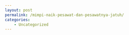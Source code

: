 ```yaml
---
layout: post
permalink: /mimpi-naik-pesawat-dan-pesawatnya-jatuh/
categories:
    - Uncategorized
---
```


